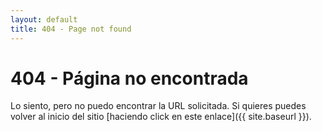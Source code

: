 ```yaml
---
layout: default
title: 404 - Page not found
---
```

404 - Página no encontrada
====================

Lo siento, pero no puedo encontrar la URL solicitada. Si quieres puedes volver al inicio del sitio [haciendo click en este enlace]({{ site.baseurl }}).
